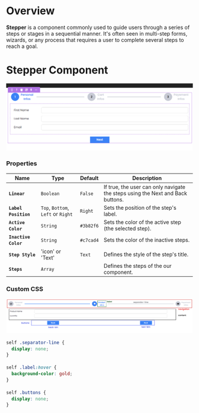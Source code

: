 # Overview

**Stepper** is a component commonly used to guide users through a series of steps or stages in a sequential manner. It's often seen in multi-step forms, wizards, or any process that requires a user to complete several steps to reach a goal.

# Stepper Component

![Stepper Component](./public/Stepper.png)

### Properties

| Name                 | Type                               | Default   | Description                                                                    |
| -------------------- | ---------------------------------- | --------- | ------------------------------------------------------------------------------ |
| **`Linear`**         | `Boolean`                          | `False`   | If true, the user can only navigate the steps using the Next and Back buttons. |
| **`Label Position`** | `Top`, `Bottom`, `Left` or `Right` | `Right`   | Sets the position of the step's label.                                         |
| **`Active Color`**   | `String`                           | `#3b82f6` | Sets the color of the active step (the selected step).                         |
| **`Inactive Color`** | `String`                           | `#c7cad4` | Sets the color of the inactive steps.                                          |
| **`Step Style`**     | 'icon' or 'Text'                   | `Text`    | Defines the style of the step's title.                                         |
| **`Steps`**          | `Array`                            |           | Defines the steps of the our component.                                        |

### Custom CSS

![Custom Css](./public/stepper-css.png)

```css
self .separator-line {
  display: none;
}

self .label:hover {
  background-color: gold;
}

self .buttons {
  display: none;
}
```
